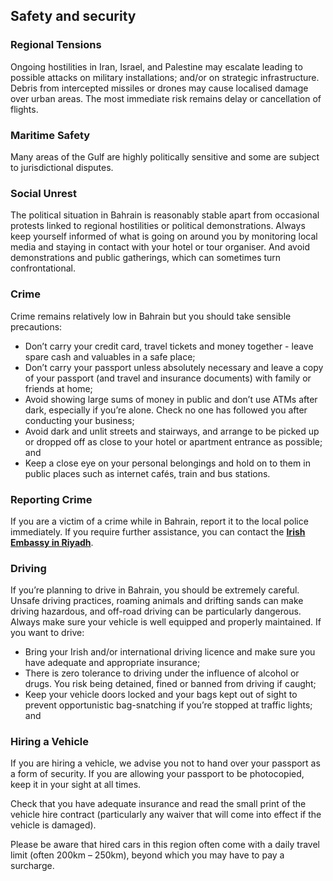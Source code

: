 ## Safety and security

### Regional Tensions

Ongoing hostilities in Iran, Israel, and Palestine may escalate leading to possible attacks on military installations; and/or on strategic infrastructure. Debris from intercepted missiles or drones may cause localised damage over urban areas. The most immediate risk remains delay or cancellation of flights.

### Maritime Safety

Many areas of the Gulf are highly politically sensitive and some are subject to jurisdictional disputes.

### Social Unrest

The political situation in Bahrain is reasonably stable apart from occasional protests linked to regional hostilities or political demonstrations. Always keep yourself informed of what is going on around you by monitoring local media and staying in contact with your hotel or tour organiser. And avoid demonstrations and public gatherings, which can sometimes turn confrontational.

### **Crime**

Crime remains relatively low in Bahrain but you should take sensible precautions:

* Don’t carry your credit card, travel tickets and money together - leave spare cash and valuables in a safe place;
* Don’t carry your passport unless absolutely necessary and leave a copy of your passport (and travel and insurance documents) with family or friends at home;
* Avoid showing large sums of money in public and don’t use ATMs after dark, especially if you’re alone. Check no one has followed you after conducting your business;
* Avoid dark and unlit streets and stairways, and arrange to be picked up or dropped off as close to your hotel or apartment entrance as possible; and
* Keep a close eye on your personal belongings and hold on to them in public places such as internet cafés, train and bus stations.

### **Reporting Crime**

If you are a victim of a crime while in Bahrain, report it to the local police immediately. If you require further assistance, you can contact the [**Irish Embassy in Riyadh**](/en/saudiarabia/riyadh/).

### **Driving**

If you’re planning to drive in Bahrain, you should be extremely careful. Unsafe driving practices, roaming animals and drifting sands can make driving hazardous, and off-road driving can be particularly dangerous. Always make sure your vehicle is well equipped and properly maintained. If you want to drive:

* Bring your Irish and/or international driving licence and make sure you have adequate and appropriate insurance;
* There is zero tolerance to driving under the influence of alcohol or drugs. You risk being detained, fined or banned from driving if caught;
* Keep your vehicle doors locked and your bags kept out of sight to prevent opportunistic bag-snatching if you’re stopped at traffic lights; and

### **Hiring a Vehicle**

If you are hiring a vehicle, we advise you not to hand over your passport as a form of security. If you are allowing your passport to be photocopied, keep it in your sight at all times.

Check that you have adequate insurance and read the small print of the vehicle hire contract (particularly any waiver that will come into effect if the vehicle is damaged).

Please be aware that hired cars in this region often come with a daily travel limit (often 200km – 250km), beyond which you may have to pay a surcharge.